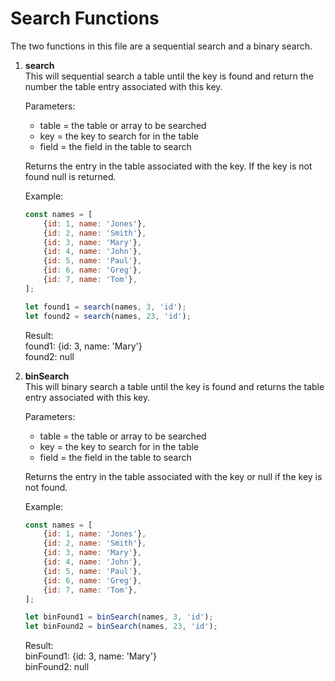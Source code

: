 # Search Functions

The two functions in this file are a sequential search and a binary search.

1.  **search**<br>
    This will sequential search a table until the key is found and return the number the table entry associated with this key.

    Parameters:
    -  table = the table or array to be searched
    -  key = the key to search for in the table
    -  field = the field in the table to search

    Returns the entry in the table associated with the key.  If the key is not found null is returned.

    Example:
    ```javascript
    const names = [
        {id: 1, name: 'Jones'},
        {id: 2, name: 'Smith'},
        {id: 3, name: 'Mary'},
        {id: 4, name: 'John'},
        {id: 5, name: 'Paul'},
        {id: 6, name: 'Greg'},
        {id: 7, name: 'Tom'},
    ];

    let found1 = search(names, 3, 'id');
    let found2 = search(names, 23, 'id');
    ```

    Result:<br>
        found1: {id: 3, name: 'Mary'}<br>
        found2: null


2.  **binSearch**<br>
    This will binary search a table until the key is found and returns the table entry associated with this key.

    Parameters:
    -  table = the table or array to be searched
    -  key = the key to search for in the table
    -  field = the field in the table to search

    Returns the entry in the table associated with the key or null if the key is not found.

    Example:
    ```javascript
    const names = [
        {id: 1, name: 'Jones'},
        {id: 2, name: 'Smith'},
        {id: 3, name: 'Mary'},
        {id: 4, name: 'John'},
        {id: 5, name: 'Paul'},
        {id: 6, name: 'Greg'},
        {id: 7, name: 'Tom'},
    ];

    let binFound1 = binSearch(names, 3, 'id');
    let binFound2 = binSearch(names, 23, 'id');
    ```
    
    Result:<br> 
        binFound1: {id: 3, name: 'Mary'}<br>
        binFound2: null
